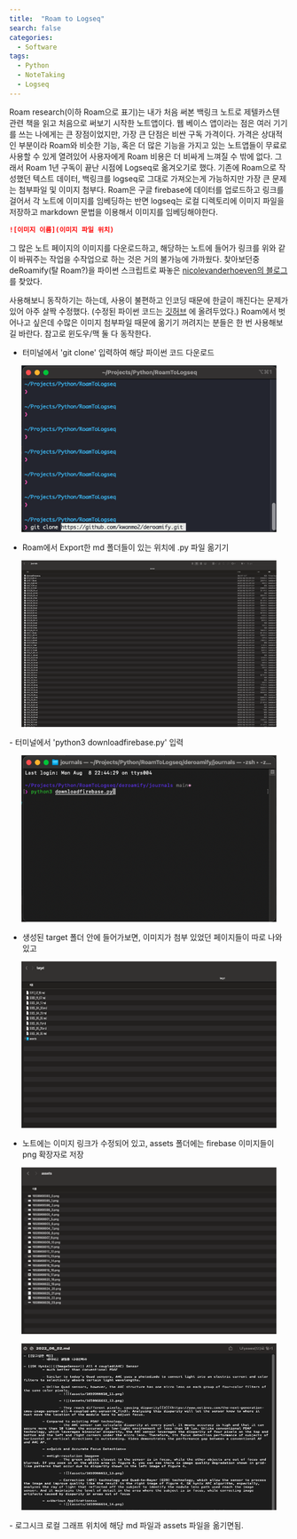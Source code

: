 ```yaml
---
title:  "Roam to Logseq"
search: false
categories: 
  - Software
tags:
  - Python
  - NoteTaking
  - Logseq
---
```

Roam research(이하 Roam으로 표기)는 내가 처음 써본 백링크 노트로 제텔카스텐 관련 책을 읽고 처음으로 써보기 시작한  노트앱이다. 웹 베이스 앱이라는 점은 여러 기기를 쓰는 나에게는 큰 장점이었지만, 가장 큰 단점은 비싼 구독 가격이다. 가격은 상대적인 부분이라 Roam와 비슷한 기능, 혹은 더 많은 기능을 가지고 있는 노트앱들이 무료로 사용할 수 있게 열려있어 사용자에게 Roam 비용은 더 비싸게 느껴질 수 밖에 없다. 그래서 Roam 1년 구독이 끝난 시점에 Logseq로 옮겨오기로 했다. 기존에 Roam으로 작성했던 텍스트 데이터, 백링크를 logseq로 그대로 가져오는게 가능하지만 가장 큰 문제는 첨부파일 및 이미지 첨부다. Roam은 구글 firebase에 데이터를 업로드하고 링크를 걸어서 각 노트에 이미지를 임베딩하는 반면 logseq는 로컬 디렉토리에 이미지 파일을 저장하고 markdown 문법을 이용해서 이미지를 임베딩해야한다.
```markdown
![이미지 이름](이미지 파일 위치)
```

그 많은 노트 페이지의 이미지를 다운로드하고, 해당하는 노트에 들어가 링크를 위와 같이 바꿔주는 작업을 수작업으로 하는 것은 거의 불가능에 가까웠다. 찾아보던중 deRoamify(탈 Roam?)을 파이썬 스크립트로 짜놓은 [nicolevanderhoeven의 블로그](https://nicolevanderhoeven.com/blog/20210602-downloading-files-from-roam/)를 찾았다. 

사용해보니 동작하기는 하는데, 사용이 불편하고 인코딩 때문에 한글이 깨진다는 문제가 있어 아주 살짝 수정했다. (수정된 파이썬 코드는 [깃허브](https://github.com/kwanmo2/deroamify) 에 올려두었다.) Roam에서 벗어나고 싶은데 수많은 이미지 첨부파일 때문에 옮기기 꺼려지는 분들은 한 번 사용해보길 바란다. 참고로 윈도우/맥 둘 다 동작한다.

- 터미널에서 'git clone' 입력하여 해당 파이썬 코드 다운로드
<p align="center">
	<img width="460" height="300" data-action="zoom" src= "/assets/MyImages/2022-08-08_1.png" >
</p>

- Roam에서 Export한 md 폴더들이 있는 위치에 .py 파일 옮기기
<p align="center">
	<img width="460" height="300" data-action="zoom" src= "/assets/MyImages/2022-08-08_2.png" >
</p>
- 터미널에서 'python3 downloadfirebase.py' 입력
<p align="center">
	<img width="460" height="300" data-action="zoom" src= "/assets/MyImages/2022-08-08_3.png" >
</p>

- 생성된 target 폴더 안에 들어가보면, 이미지가 첨부 있었던 페이지들이 따로 나와있고 
<p align="center">
	<img width="460" height="300" data-action="zoom" src= "/assets/MyImages/2022-08-08_7.png" >
</p>

- 노트에는 이미지 링크가 수정되어 있고, assets 폴더에는 firebase 이미지들이 png 확장자로 저장
<p align="center">
	<img width="460" height="300" data-action="zoom" src= "/assets/MyImages/2022-08-08_8.png" >
</p>
<p align="center">
	<img width="460" height="300" data-action="zoom" src= "/assets/MyImages/2022-08-08_9.png" >
</p>
- 로그시크 로컬 그래프 위치에 해당 md 파일과 assets 파일을 옮기면됨.
